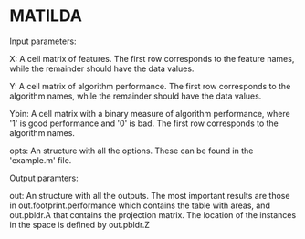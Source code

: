 # MATILDA

Input parameters:

X:    A cell matrix of features. The first row corresponds to the feature names, while the remainder should have the data values.

Y:    A cell matrix of algorithm performance. The first row corresponds to the algorithm names, while the remainder should have the data values.

Ybin: A cell matrix with a binary measure of algorithm performance, where '1' is good performance and '0' is bad. The first row corresponds to the algorithm names.

opts: An structure with all the options. These can be found in the 'example.m' file.

Output paramters:

out: An structure with all the outputs. The most important results are those in out.footprint.performance which contains the table with areas, and out.pbldr.A that contains the projection matrix. The location of the instances in the space is defined by out.pbldr.Z
